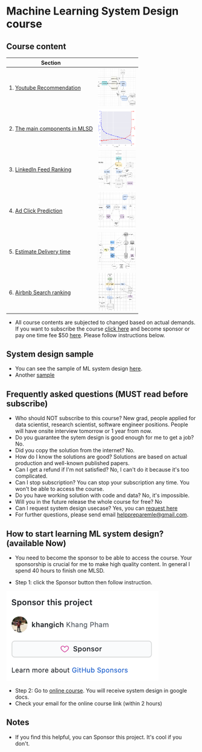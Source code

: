 

# Machine Learning System Design course
## Course content
| Section | |
| ------------- | ------------- | 
| 1. [Youtube Recommendation](https://rebrand.ly/mldesign) |<a href="https://rebrand.ly/mldesign"> <img src="images/uc3.png" alt="Youtube Recommendation Design" width="100" height="100"> </a>| 
| 2. [The main components in MLSD](https://rebrand.ly/mldesign) |<a href="https://rebrand.ly/mldesign"> <img src="images/ml.png" alt="The main components in MLSD" width="100" height="100"> </a> | 
| 3. [LinkedIn Feed Ranking](https://rebrand.ly/mldesign) |<a href="https://rebrand.ly/mldesign"> <img src="images/feed.png" alt="LinkedIn Feed Ranking" width="100" height="100"> </a> | 
| 4. [Ad Click Prediction](https://rebrand.ly/mldesign)|<a href="https://rebrand.ly/mldesign"> <img src="images/ads.png" alt="Ad Click Prediction" width="100" height="100"> </a> | 
| 5. [Estimate Delivery time](https://rebrand.ly/mldesign)|<a href="https://rebrand.ly/mldesign"> <img src="images/delivery.png" alt="Estimate Delivery time" width="100" height="100"> </a> | 
| 6. [Airbnb Search ranking](https://rebrand.ly/mldesign)|<a href="https://rebrand.ly/mldesign"> <img src="images/air.png" alt="Airbnb Search ranking" width="100" height="100"> </a> | 




- All course contents are subjected to changed based on actual demands. If you want to subscribe the course [click here](https://github.com/sponsors/khangich) and become sponsor or pay one time fee $50 [here](https://www.paypal.com/paypalme/MLinterviews). Please follow instructions below.


## System design sample
- You can see the sample of ML system design [here](https://docs.google.com/document/d/12KrfFYxiqCVmjmHiOfIoqBWuOuZEBXcL1RjWFkY7hLk/edit#). 
- Another [sample](https://github.com/khangich/machine-learning-interview/blob/master/design.md)


## Frequently asked questions (MUST read before subscribe)
- Who should NOT subscribe to this course? New grad, people applied for data scientist, research scientist, software engineer positions. People will have onsite interview tomorrow or 1 year from now. 
- Do you guarantee the sytem design is good enough for me to get a job? No. 
- Did you copy the solution from the internet? No.
- How do I know the solutions are good? Solutions are based on actual production and well-known published papers. 
- Can I get a refund if I'm not satisfied? No, I can't do it because it's too complicated. 
- Can I stop subscription? You can stop your subscription any time. You won't be able to access the course.
- Do you have working solution with code and data? No, it's impossible. 
- Will you in the future release the whole course for free? No
- Can I request system design usecase? Yes, you can [request here](https://forms.gle/ALsKMik5ocwptUZh7)
- For further questions, please send email helppreparemle@gmail.com. 

## How to start learning ML system design? (available Now)
- You need to become the sponsor to be able to access the course. Your sponsorship is crucial for me to make high quality content. In general I spend 40 hours to finish one MLSD. 

- Step 1: click the Sponsor button then follow instruction. 

[![screen](images/sponsor.png)](https://github.com/sponsors/khangich)

- Step 2: Go to [online course](https://docs.google.com/document/d/15XIFNS23oWEttgot1ILL3yxWQqGYHnRn8Jh3YyCer3s/edit). You will receive system design in google docs. 
- Check your email for the online course link (within 2 hours)


## Notes
* If you find this helpful, you can Sponsor this project. It's cool if you don't. 
